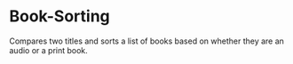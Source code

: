 # Book-Sorting
Compares two titles and sorts a list of books based on whether they are an audio or a print book. 
